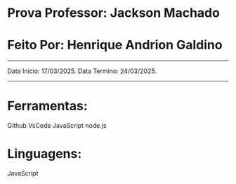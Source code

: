 # Prova Professor: Jackson Machado

# Feito Por: Henrique Andrion Galdino

_______________________________________________

Data Inicio: 17/03/2025.
Data Termino: 24/03/2025.

________________________________________________

# Ferramentas:

Github
VsCode
JavaScript
node.js

# Linguagens:
JavaScript

